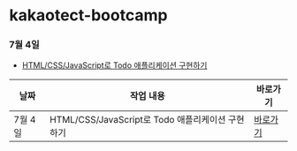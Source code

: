# kakaotect-bootcamp



### 7월 4일
- [HTML/CSS/JavaScript로 Todo 애플리케이션 구현하기](https://github.com/SSUHYUNKIM/kakaotech-bootcamp/tree/main/ToDoList)

| 날짜    | 작업 내용 | 바로가기                                                                        |
|-------|-------|-----------------------------------------------------------------------------|
| 7월 4일 | HTML/CSS/JavaScript로 Todo 애플리케이션 구현하기  | [바로가기](https://github.com/SSUHYUNKIM/kakaotech-bootcamp/tree/main/ToDoList) |
